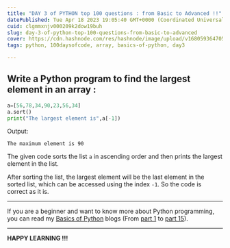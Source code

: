 ```yaml
---
title: "DAY 3 of PYTHON top 100 questions : from Basic to Advanced !!"
datePublished: Tue Apr 18 2023 19:05:40 GMT+0000 (Coordinated Universal Time)
cuid: clgmmxnjv000209k2dow19buh
slug: day-3-of-python-top-100-questions-from-basic-to-advanced
cover: https://cdn.hashnode.com/res/hashnode/image/upload/v1680593647052/c21bbd08-86b7-4b06-9386-130dbae7527a.png
tags: python, 100daysofcode, array, basics-of-python, day3

---
```


## Write a Python program to find the largest element in an array :

```python
a=[56,78,34,90,23,56,34]
a.sort()
print("The largest element is",a[-1])
```

Output:

```plaintext
The maximum element is 90
```

The given code sorts the list `a` in ascending order and then prints the largest element in the list.

After sorting the list, the largest element will be the last element in the sorted list, which can be accessed using the index `-1`. So the code is correct as it is.

---

If you are a beginner and want to know more about Python programming, you can read my [Basics of Python](https://hashnode.com/post/cleuwavnj008gurnv4fc650hh) blogs (From [part 1](https://hashnode.com/post/cleuwavnj008gurnv4fc650hh) to [part 15](https://hashnode.com/post/clff4058101hng5nvefv85yzt)).

---

**HAPPY LEARNING !!!**